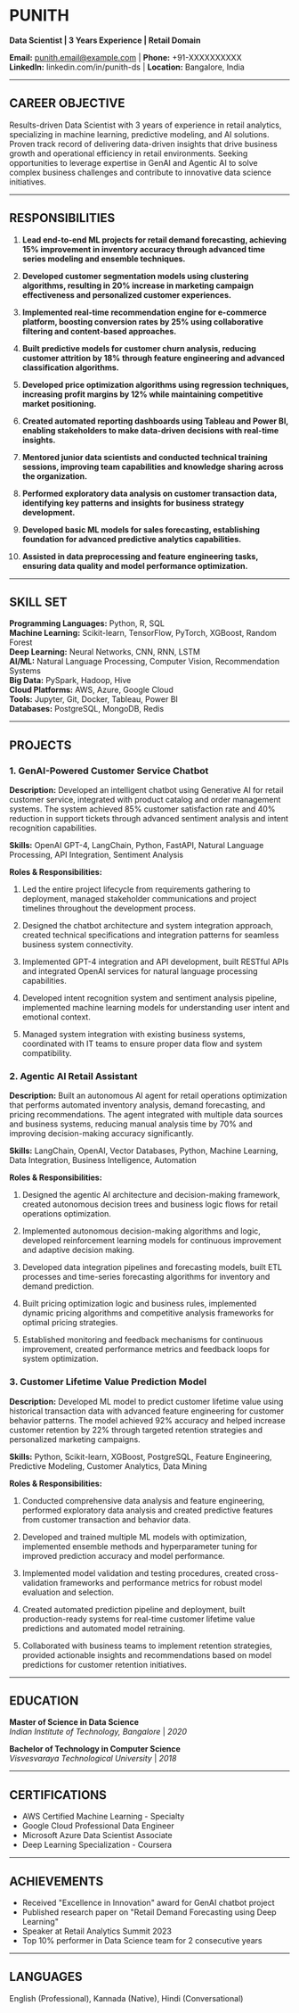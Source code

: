 # PUNITH
**Data Scientist | 3 Years Experience | Retail Domain**

**Email:** punith.email@example.com | **Phone:** +91-XXXXXXXXXX  
**LinkedIn:** linkedin.com/in/punith-ds | **Location:** Bangalore, India

---

## CAREER OBJECTIVE
Results-driven Data Scientist with 3 years of experience in retail analytics, specializing in machine learning, predictive modeling, and AI solutions. Proven track record of delivering data-driven insights that drive business growth and operational efficiency in retail environments. Seeking opportunities to leverage expertise in GenAI and Agentic AI to solve complex business challenges and contribute to innovative data science initiatives.

---

## RESPONSIBILITIES

1. **Lead end-to-end ML projects for retail demand forecasting, achieving 15% improvement in inventory accuracy through advanced time series modeling and ensemble techniques.**

2. **Developed customer segmentation models using clustering algorithms, resulting in 20% increase in marketing campaign effectiveness and personalized customer experiences.**

3. **Implemented real-time recommendation engine for e-commerce platform, boosting conversion rates by 25% using collaborative filtering and content-based approaches.**

4. **Built predictive models for customer churn analysis, reducing customer attrition by 18% through feature engineering and advanced classification algorithms.**

5. **Developed price optimization algorithms using regression techniques, increasing profit margins by 12% while maintaining competitive market positioning.**

6. **Created automated reporting dashboards using Tableau and Power BI, enabling stakeholders to make data-driven decisions with real-time insights.**

7. **Mentored junior data scientists and conducted technical training sessions, improving team capabilities and knowledge sharing across the organization.**

8. **Performed exploratory data analysis on customer transaction data, identifying key patterns and insights for business strategy development.**

9. **Developed basic ML models for sales forecasting, establishing foundation for advanced predictive analytics capabilities.**

10. **Assisted in data preprocessing and feature engineering tasks, ensuring data quality and model performance optimization.**

---

## SKILL SET

**Programming Languages:** Python, R, SQL  
**Machine Learning:** Scikit-learn, TensorFlow, PyTorch, XGBoost, Random Forest  
**Deep Learning:** Neural Networks, CNN, RNN, LSTM  
**AI/ML:** Natural Language Processing, Computer Vision, Recommendation Systems  
**Big Data:** PySpark, Hadoop, Hive  
**Cloud Platforms:** AWS, Azure, Google Cloud  
**Tools:** Jupyter, Git, Docker, Tableau, Power BI  
**Databases:** PostgreSQL, MongoDB, Redis  

---

## PROJECTS

### 1. GenAI-Powered Customer Service Chatbot
**Description:** Developed an intelligent chatbot using Generative AI for retail customer service, integrated with product catalog and order management systems. The system achieved 85% customer satisfaction rate and 40% reduction in support tickets through advanced sentiment analysis and intent recognition capabilities.

**Skills:** OpenAI GPT-4, LangChain, Python, FastAPI, Natural Language Processing, API Integration, Sentiment Analysis

**Roles & Responsibilities:** 
1. Led the entire project lifecycle from requirements gathering to deployment, managed stakeholder communications and project timelines throughout the development process.

2. Designed the chatbot architecture and system integration approach, created technical specifications and integration patterns for seamless business system connectivity.

3. Implemented GPT-4 integration and API development, built RESTful APIs and integrated OpenAI services for natural language processing capabilities.

4. Developed intent recognition system and sentiment analysis pipeline, implemented machine learning models for understanding user intent and emotional context.

5. Managed system integration with existing business systems, coordinated with IT teams to ensure proper data flow and system compatibility.

### 2. Agentic AI Retail Assistant
**Description:** Built an autonomous AI agent for retail operations optimization that performs automated inventory analysis, demand forecasting, and pricing recommendations. The agent integrated with multiple data sources and business systems, reducing manual analysis time by 70% and improving decision-making accuracy significantly.

**Skills:** LangChain, OpenAI, Vector Databases, Python, Machine Learning, Data Integration, Business Intelligence, Automation

**Roles & Responsibilities:** 
1. Designed the agentic AI architecture and decision-making framework, created autonomous decision trees and business logic flows for retail operations optimization.

2. Implemented autonomous decision-making algorithms and logic, developed reinforcement learning models for continuous improvement and adaptive decision making.

3. Developed data integration pipelines and forecasting models, built ETL processes and time-series forecasting algorithms for inventory and demand prediction.

4. Built pricing optimization logic and business rules, implemented dynamic pricing algorithms and competitive analysis frameworks for optimal pricing strategies.

5. Established monitoring and feedback mechanisms for continuous improvement, created performance metrics and feedback loops for system optimization.

### 3. Customer Lifetime Value Prediction Model
**Description:** Developed ML model to predict customer lifetime value using historical transaction data with advanced feature engineering for customer behavior patterns. The model achieved 92% accuracy and helped increase customer retention by 22% through targeted retention strategies and personalized marketing campaigns.

**Skills:** Python, Scikit-learn, XGBoost, PostgreSQL, Feature Engineering, Predictive Modeling, Customer Analytics, Data Mining

**Roles & Responsibilities:** 
1. Conducted comprehensive data analysis and feature engineering, performed exploratory data analysis and created predictive features from customer transaction and behavior data.

2. Developed and trained multiple ML models with optimization, implemented ensemble methods and hyperparameter tuning for improved prediction accuracy and model performance.

3. Implemented model validation and testing procedures, created cross-validation frameworks and performance metrics for robust model evaluation and selection.

4. Created automated prediction pipeline and deployment, built production-ready systems for real-time customer lifetime value predictions and automated model retraining.

5. Collaborated with business teams to implement retention strategies, provided actionable insights and recommendations based on model predictions for customer retention initiatives.

---

## EDUCATION
**Master of Science in Data Science**  
*Indian Institute of Technology, Bangalore* | *2020*

**Bachelor of Technology in Computer Science**  
*Visvesvaraya Technological University* | *2018*

---

## CERTIFICATIONS
- AWS Certified Machine Learning - Specialty
- Google Cloud Professional Data Engineer
- Microsoft Azure Data Scientist Associate
- Deep Learning Specialization - Coursera

---

## ACHIEVEMENTS
- Received "Excellence in Innovation" award for GenAI chatbot project
- Published research paper on "Retail Demand Forecasting using Deep Learning"
- Speaker at Retail Analytics Summit 2023
- Top 10% performer in Data Science team for 2 consecutive years

---

## LANGUAGES
English (Professional), Kannada (Native), Hindi (Conversational)
